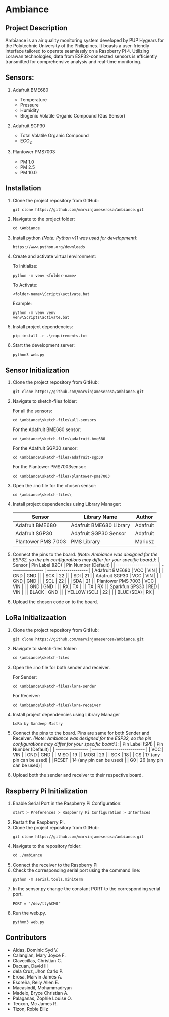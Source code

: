 # Ambiance


## Project Description

Ambiance is an air quality monitoring system developed by PUP Hygears for the Polytechnic University of the Philippines. It boasts a user-friendly interface tailored to operate seamlessly on a Raspberry Pi 4. Utilizing Lorawan technologies, data from ESP32-connected sensors is efficiently transmitted for comprehensive analysis and real-time monitoring.

## Sensors:

1. Adafruit BME680
    - Temperature 
    - Pressure
    - Humidity
    - Biogenic Volatile Organic Compound (Gas Sensor)

2. Adafruit SGP30
    - Total Volatile Organic Compound
    - ECO<sub>2</sub>

3. Plantower PMS7003
    - PM 1.0
    - PM 2.5
    - PM 10.0


## Installation

1. Clone the project repository from GitHub:	

    ```
    git clone https://github.com/marvinjameserosa/ambiance.git  
    ```

2. Navigate to the project folder:

    ```
    cd \Ambiance
    ```
2. Install python *(Note: Python v11 was used for development)*:

    ```
    https://www.python.org/downloads
    ```
3. Create and activate virtual environment:

    To Initialize:
    ```
    python -m venv <folder-name>
    ```
    To Activate:
    ```
    <folder-name>\Scripts\activate.bat
    ```
    Example: 
    ```
    python -m venv venv
    venv\Scripts\activate.bat
    ```
4. Install project dependencies:
    ```
    pip install -r .\requirements.txt
    ``` 
5. Start the development server:

   ```
   python3 web.py
   ```



## Sensor Initialization
1. Clone the project repository from GitHub:	

    ```
    git clone https://github.com/marvinjameserosa/ambiance.git  
    ```
2. Navigate to sketch-files folder:

    For all the sensors:

    ```
    cd \ambiance\sketch-files\all-sensors
    ```
    For the Adafruit BME680 sensor:
    ```
    cd \ambiance\sketch-files\adafruit-bme680
    ```
    For the Adafruit SGP30 sensor:
    ```
    cd \ambiance\sketch-files\adafruit-sgp30
    ```
    For the Plantower PMS7003sensor:
    ```
    cd \ambiance\sketch-files\plantower-pms7003
    ```
3. Open the .ino file for the chosen sensor:

    ```
    cd \ambiance\sketch-files\
    ```
4. Install project dependencies using Library Manager:

    | Sensor             | Library Name            | Author    |
    | ------------------ | ----------------------- | --------- |
    | Adafruit BME680    | Adafruit BME680 Library | Adafruit  |
    | Adafruit SGP30     | Adafruit SGP30 Sensor   | Adafruit  |
    | Plantower PMS 7003 | PMS Library             | Mariusz   |
    
5. Connect the pins to the board. *(Note: Ambiance was designed for the ESP32, so the pin configurations may differ for your specific board.)*:
    | Sensor               |  Pin Label (I2C) | Pin Number (Default) |
    |--------------------- | ---------------- | -------------------- |
    | Adafruit BME680      | VCC              | VIN                  |
    |                      | GND              | GND                  |
    |                      | SCK              | 22                   |
    |                      | SDI              | 21                   |
    | Adafruit SGP30       | VCC              | VIN                  |
    |                      | GND              | GND                  |
    |                      | SCL              | 22                   |
    |                      | SDA              | 21                   |
    | Plantower PMS 7003   | VCC              | VIN                  |
    |                      | GND              | GND                  |
    |                      | RX               | TX                   |
    |                      | TX               | RX                   |
    | Sparkfun SPS30       | RED              | VIN                  |
    |                      | BLACK            | GND                  |
    |                      | YELLOW (SCL)     | 22                   |
    |                      | BLUE (SDA)       | RX                   |                       
  
7. Upload the chosen code on to the board.

## LoRa Initializaation
1. Clone the project repository from GitHub:	

    ```
    git clone https://github.com/marvinjameserosa/ambiance.git  
    ```
2. Navigate to sketch-files folder:

    ```
    cd \ambiance\sketch-files
    ```
3. Open the .ino file for both sender and receiver.
    
    For Sender:

    ```
    cd \ambiance\sketch-files\lora-sender
    ```
    For Receiver:
    ```
    cd \ambiance\sketch-files\lora-receiver
    ```

4. Install project dependencies using Library Manager
    ```
    LoRa by Sandeep Mistry
    ```
4. Connect the pins to the board. Pins are same for both Sender and Receiver.  *(Note: Ambiance was designed for the ESP32, so the pin configurations may differ for your specific board.)*:
    |  Pin Label (SPI) | Pin Number (Default)       |
    | ---------------- | -------------------------- |
    | VCC              | VIN                        |
    | GND              | GND                        |
    | MISO             | 19                         |
    | MOSI             | 23                         |
    | SCK              | 18                         |
    | CS               | 17 (any pin can be used)   |
    | RESET            | 14 (any pin can be used)   |
    | G0               | 26 (any pin can be used)   |
5. Upload both the sender and receiver to their respective board.

## Raspberry Pi Initialization
1. Enable Serial Port in the Raspberry Pi Configuration:
    ```
    start > Preferences > Raspberry Pi Configuration > Interfaces
    ```
2. Restart the Raspberry Pi.
3. Clone the project repository from GitHub:	
    ```
    git clone https://github.com/marvinjameserosa/ambiance.git  
    ```
4. Navigate to the repository folder:
    ```
    cd ./ambiance
    ```
5. Connect the receiver to the Raspberry Pi
6. Check the corresponding serial port using the command line:
    ```
    python -m serial.tools.miniterm 
    ```
7. In the sensor.py change the constant PORT to the corresponding serial port.
    ```
    PORT = '/dev/ttyACM0' 
    ```
9. Run the web.py.
    ```
    python3 web.py 
    ```
   
## Contributors
- Aldas, Dominic Syd V.
- Calangian, Mary Joyce F.
- Clavecillas, Christian C.
- Dacuan, David III
- dela Cruz, Jhon Carlo P.
- Erosa, Marvin James A.
- Esoreña, Reily Allen E.
- Macasindil, Mohammadryan 
- Madelo, Bryce Christian A. 
- Palaganas, Zophie Louise O.
- Teoxon, Mc James R.
- Tizon, Robie Elliz
